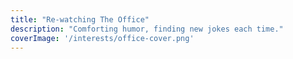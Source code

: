 ```yaml
---
title: "Re-watching The Office"
description: "Comforting humor, finding new jokes each time."
coverImage: '/interests/office-cover.png'
---
```

